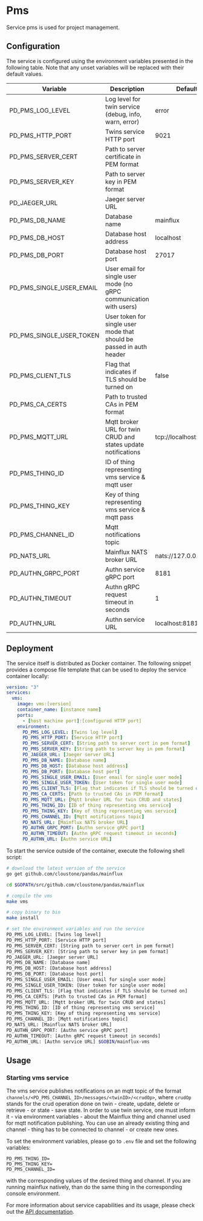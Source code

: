#  Pms 

Service pms is used for project management. 

## Configuration

The service is configured using the environment variables presented in the
following table. Note that any unset variables will be replaced with their
default values.

| Variable                   | Description                                                          | Default               |
|----------------------------|----------------------------------------------------------------------|-----------------------|
| PD_PMS_LOG_LEVEL         | Log level for twin service (debug, info, warn, error)                | error                 |
| PD_PMS_HTTP_PORT         | Twins service HTTP port                                              | 9021                  |
| PD_PMS_SERVER_CERT       | Path to server certificate in PEM format                             |                       |
| PD_PMS_SERVER_KEY        | Path to server key in PEM format                                     |                       |
| PD_JAEGER_URL              | Jaeger server URL                                                    |                       |
| PD_PMS_DB_NAME           | Database name                                                        | mainflux              |
| PD_PMS_DB_HOST           | Database host address                                                | localhost             |
| PD_PMS_DB_PORT           | Database host port                                                   | 27017                 |
| PD_PMS_SINGLE_USER_EMAIL | User email for single user mode (no gRPC communication with users)   |                       |
| PD_PMS_SINGLE_USER_TOKEN | User token for single user mode that should be passed in auth header |                       |
| PD_PMS_CLIENT_TLS        | Flag that indicates if TLS should be turned on                       | false                 |
| PD_PMS_CA_CERTS          | Path to trusted CAs in PEM format                                    |                       |
| PD_PMS_MQTT_URL          | Mqtt broker URL for twin CRUD and states update notifications        | tcp://localhost:1883  |
| PD_PMS_THING_ID          | ID of thing representing vms service & mqtt user                   |                       |
| PD_PMS_THING_KEY         | Key of thing representing vms service & mqtt pass                  |                       |
| PD_PMS_CHANNEL_ID        | Mqtt notifications topic                                             |                       |
| PD_NATS_URL                | Mainflux NATS broker URL                                             | nats://127.0.0.1:4222 |
| PD_AUTHN_GRPC_PORT         | Authn service gRPC port                                              | 8181                  |
| PD_AUTHN_TIMEOUT           | Authn gRPC request timeout in seconds                                | 1                     |
| PD_AUTHN_URL               | Authn service URL                                                    | localhost:8181        |

## Deployment

The service itself is distributed as Docker container. The following snippet
provides a compose file template that can be used to deploy the service container
locally:

```yaml
version: "3"
services:
  vms:
    image: vms:[version]
    container_name: [instance name]
    ports:
      - [host machine port]:[configured HTTP port]
    environment:
      PD_PMS_LOG_LEVEL: [Twins log level]
      PD_PMS_HTTP_PORT: [Service HTTP port]
      PD_PMS_SERVER_CERT: [String path to server cert in pem format]
      PD_PMS_SERVER_KEY: [String path to server key in pem format]
      PD_JAEGER_URL: [Jaeger server URL]
      PD_PMS_DB_NAME: [Database name]
      PD_PMS_DB_HOST: [Database host address]
      PD_PMS_DB_PORT: [Database host port]
      PD_PMS_SINGLE_USER_EMAIL: [User email for single user mode]
      PD_PMS_SINGLE_USER_TOKEN: [User token for single user mode]
      PD_PMS_CLIENT_TLS: [Flag that indicates if TLS should be turned on]
      PD_PMS_CA_CERTS: [Path to trusted CAs in PEM format]
      PD_PMS_MQTT_URL: [Mqtt broker URL for twin CRUD and states]
      PD_PMS_THING_ID: [ID of thing representing vms service]
      PD_PMS_THING_KEY: [Key of thing representing vms service]
      PD_PMS_CHANNEL_ID: [Mqtt notifications topic]
      PD_NATS_URL: [Mainflux NATS broker URL]
      PD_AUTHN_GRPC_PORT: [Authn service gRPC port]
      PD_AUTHN_TIMEOUT: [Authn gRPC request timeout in seconds]
      PD_AUTHN_URL: [Authn service URL]
```

To start the service outside of the container, execute the following shell script:

```bash
# download the latest version of the service
go get github.com/cloustone/pandas/mainflux

cd $GOPATH/src/github.com/cloustone/pandas/mainflux

# compile the vms
make vms

# copy binary to bin
make install

# set the environment variables and run the service
PD_PMS_LOG_LEVEL: [Twins log level]
PD_PMS_HTTP_PORT: [Service HTTP port] 
PD_PMS_SERVER_CERT: [String path to server cert in pem format] 
PD_PMS_SERVER_KEY: [String path to server key in pem format]
PD_JAEGER_URL: [Jaeger server URL]
PD_PMS_DB_NAME: [Database name] 
PD_PMS_DB_HOST: [Database host address] 
PD_PMS_DB_PORT: [Database host port] 
PD_PMS_SINGLE_USER_EMAIL: [User email for single user mode] 
PD_PMS_SINGLE_USER_TOKEN: [User token for single user mode] 
PD_PMS_CLIENT_TLS: [Flag that indicates if TLS should be turned on] 
PD_PMS_CA_CERTS: [Path to trusted CAs in PEM format] 
PD_PMS_MQTT_URL: [Mqtt broker URL for twin CRUD and states] 
PD_PMS_THING_ID: [ID of thing representing vms service] 
PD_PMS_THING_KEY: [Key of thing representing vms service]
PD_PMS_CHANNEL_ID: [Mqtt notifications topic]
PD_NATS_URL: [Mainflux NATS broker URL] 
PD_AUTHN_GRPC_PORT: [Authn service gRPC port] 
PD_AUTHN_TIMEOUT: [Authn gRPC request timeout in seconds]
PD_AUTHN_URL: [Authn service URL] $GOBIN/mainflux-vms
```

## Usage

### Starting vms service

The vms service publishes notifications on an mqtt topic of the format
`channels/<PD_PMS_CHANNEL_ID>/messages/<twinID>/<crudOp>`, where `crudOp`
stands for the crud operation done on twin - create, update, delete or
retrieve - or state - save state. In order to use twin service, one must
inform it - via environment variables - about the Mainflux thing and
channel used for mqtt notification publishing. You can use an already existing
thing and channel - thing has to be connected to channel - or create new ones.

To set the environment variables, please go to `.env` file and set the following
variables:

```
PD_PMS_THING_ID=
PD_PMS_THING_KEY=
PD_PMS_CHANNEL_ID=
```

with the corresponding values of the desired thing and channel. If you are
running mainflux natively, than do the same thing in the corresponding console
environment.

For more information about service capabilities and its usage, please check out
the [API documentation](swagger.yaml).

[doc]: http://mainflux.readthedocs.io
